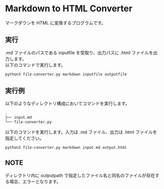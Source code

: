 # Markdown to HTML Converter

マークダウンを HTML に変換するプログラムです。

## 実行

.md ファイルのパスである inputfile を受取り、出力パスに .html ファイルを出力します。<br>
以下のコマンドで実行します。

```bash
python3 file-converter.py markdown inputfile outputfile
```

## 実行例

以下のようなディレクトリ構成においてコマンドを実行します。

```bash
.
├── input.md
└── file-converter.py
```

以下のコマンドを実行します。入力は .md ファイル、出力は .html ファイルを指定してください。

```bash
python3 file-converter.py markdown input.md output.html
```

## NOTE

ディレクトリ内に outputpath で指定したファイル名と同名のファイルが存在する場合、エラーとなります。
